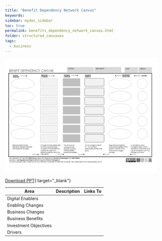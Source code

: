 ```yaml
---
title: "Benefit Dependency Network Canvas"
keywords: 
sidebar: mydoc_sidebar
toc: true
permalink: benefits_dependency_network_canvas.html
folder: structured_canvases
tags: 
  - business
---
```


![image001](media/benefits_dependency_network_canvas001.svg)

[Download PPT](media/ppt/benefits_dependency_network_canvas.ppt){:target="_blank"}

| Area | Description | Links To |
| --- | --- | --- |
| Digital Enablers |   |   |
| Enabling Changes |   |   |
| Business Changes |   |   |
| Business Benefits |   |   |
| Investment Objectives |   |   |
| Drivers |   |   |